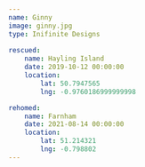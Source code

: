 ```yaml
---
name: Ginny
image: ginny.jpg
type: Inifinite Designs
    
rescued:
    name: Hayling Island
    date: 2019-10-12 00:00:00
    location:
        lat: 50.7947565
        lng: -0.9760186999999998

rehomed:
    name: Farnham
    date: 2021-08-14 00:00:00
    location:
        lat: 51.214321
        lng: -0.798802
---
```

